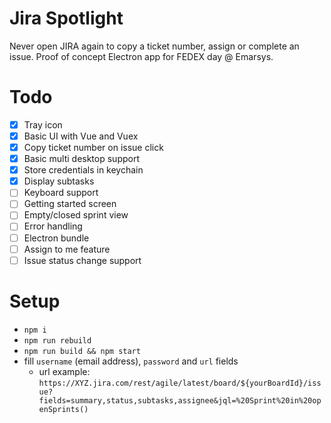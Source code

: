 
# Jira Spotlight

Never open JIRA again to copy a ticket number, assign or complete an issue. Proof of concept Electron app for FEDEX day @ Emarsys.

# Todo

 - [x] Tray icon
 - [x] Basic UI with Vue and Vuex
 - [x] Copy ticket number on issue click
 - [x] Basic multi desktop support
 - [x] Store credentials in keychain
 - [x] Display subtasks
 - [ ] Keyboard support
 - [ ] Getting started screen
 - [ ] Empty/closed sprint view
 - [ ] Error handling
 - [ ] Electron bundle
 - [ ] Assign to me feature
 - [ ] Issue status change support

# Setup

 - `npm i`
 - `npm run rebuild`
 - `npm run build && npm start`
 - fill `username` (email address), `password` and `url` fields
	 - url example: `https://XYZ.jira.com/rest/agile/latest/board/${yourBoardId}/issue?fields=summary,status,subtasks,assignee&jql=%20Sprint%20in%20openSprints()`
